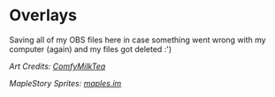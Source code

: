 # Overlays

Saving all of my OBS files here in case something went wrong with my computer (again) and my files got deleted :')


*Art Credits: [ComfyMilkTea](https://twitter.com/ComfyMilkTea)*

*MapleStory Sprites: [maples.im](https://maples.im/#)*
